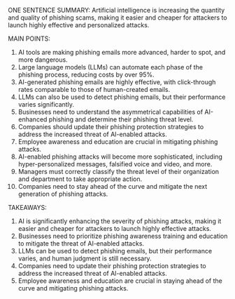 ONE SENTENCE SUMMARY:
Artificial intelligence is increasing the quantity and quality of phishing scams, making it easier and cheaper for attackers to launch highly effective and personalized attacks.

MAIN POINTS:

1. AI tools are making phishing emails more advanced, harder to spot, and more dangerous.
2. Large language models (LLMs) can automate each phase of the phishing process, reducing costs by over 95%.
3. AI-generated phishing emails are highly effective, with click-through rates comparable to those of human-created emails.
4. LLMs can also be used to detect phishing emails, but their performance varies significantly.
5. Businesses need to understand the asymmetrical capabilities of AI-enhanced phishing and determine their phishing threat level.
6. Companies should update their phishing protection strategies to address the increased threat of AI-enabled attacks.
7. Employee awareness and education are crucial in mitigating phishing attacks.
8. AI-enabled phishing attacks will become more sophisticated, including hyper-personalized messages, falsified voice and video, and more.
9. Managers must correctly classify the threat level of their organization and department to take appropriate action.
10. Companies need to stay ahead of the curve and mitigate the next generation of phishing attacks.

TAKEAWAYS:

1. AI is significantly enhancing the severity of phishing attacks, making it easier and cheaper for attackers to launch highly effective attacks.
2. Businesses need to prioritize phishing awareness training and education to mitigate the threat of AI-enabled attacks.
3. LLMs can be used to detect phishing emails, but their performance varies, and human judgment is still necessary.
4. Companies need to update their phishing protection strategies to address the increased threat of AI-enabled attacks.
5. Employee awareness and education are crucial in staying ahead of the curve and mitigating phishing attacks.
